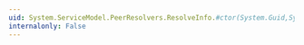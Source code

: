 ```yaml
---
uid: System.ServiceModel.PeerResolvers.ResolveInfo.#ctor(System.Guid,System.String,System.Int32)
internalonly: False
---
```

